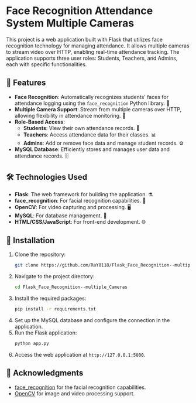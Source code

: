 # Face Recognition Attendance System Multiple Cameras

This project is a web application built with Flask that utilizes face recognition technology for managing attendance. It allows multiple cameras to stream video over HTTP, enabling real-time attendance tracking. The application supports three user roles: Students, Teachers, and Admins, each with specific functionalities.

## 🚀 Features

- **Face Recognition**: Automatically recognizes students' faces for attendance logging using the `face_recognition` Python library. 📸
- **Multiple Camera Support**: Stream from multiple cameras over HTTP, allowing flexibility in attendance monitoring. 🎥
- **Role-Based Access**:
  - **Students**: View their own attendance records. 📅
  - **Teachers**: Access attendance data for their classes. 📊
  - **Admins**: Add or remove face data and manage student records. ⚙️
- **MySQL Database**: Efficiently stores and manages user data and attendance records. 🗄️

## 🛠️ Technologies Used

- **Flask**: The web framework for building the application. ⚗️
- **face_recognition**: For facial recognition capabilities. 👤
- **OpenCV**: For video capturing and processing. 🖥️
- **MySQL**: For database management. 🐬
- **HTML/CSS/JavaScript**: For front-end development. 🌐


## 📌 Installation

1. Clone the repository:
   ```bash
   git clone https://github.com/RaY8118/Flask_Face_Recognition--multiple_Cameras.git
   ```
2. Navigate to the project directory:
   ```bash
   cd Flask_Face_Recognition--multiple_Cameras
   ```
3. Install the required packages:
   ```bash
   pip install -r requirements.txt
   ```
4. Set up the MySQL database and configure the connection in the application.
5. Run the Flask application:
   ```bash
   python app.py
   ```
6. Access the web application at `http://127.0.0.1:5000`.


## 🌟 Acknowledgments

- [face_recognition](https://github.com/ageitgey/face_recognition) for the facial recognition capabilities.
- [OpenCV](https://opencv.org/) for image and video processing support.
